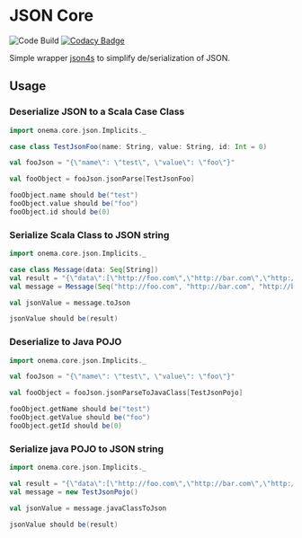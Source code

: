 JSON Core
=========
![Code Build](https://codebuild.us-east-1.amazonaws.com/badges?uuid=eyJlbmNyeXB0ZWREYXRhIjoieU93b2FjR3lGWFZIRDlRaWNXTTkyUTYrejNCTUdEci9acWtmYWJodVpETGxmY1pxNkJWazhyOC85Tm9WSjNxVmNYRHF0aHVuY0dzWitpb0FpcDI2NWNZPSIsIml2UGFyYW1ldGVyU3BlYyI6IkFpQjNrdHdRNWMyQkdpY3YiLCJtYXRlcmlhbFNldFNlcmlhbCI6MX0%3D&branch=master)
[![Codacy Badge](https://api.codacy.com/project/badge/Grade/ad23ac0f208c4c0988f16f4f1e800c8f)](https://www.codacy.com?utm_source=github.com&amp;utm_medium=referral&amp;utm_content=onema/JsonCore&amp;utm_campaign=Badge_Grade)

Simple wrapper [json4s](https://github.com/json4s/json4s) to simplify
de/serialization of JSON.

Usage
-----
### Deserialize JSON to a Scala Case Class
```scala
import onema.core.json.Implicits._

case class TestJsonFoo(name: String, value: String, id: Int = 0)

val fooJson = "{\"name\": \"test\", \"value\": \"foo\"}"

val fooObject = fooJson.jsonParse[TestJsonFoo]

fooObject.name should be("test")
fooObject.value should be("foo")
fooObject.id should be(0)
```

### Serialize Scala Class to JSON string
```scala
import onema.core.json.Implicits._

case class Message(data: Seq[String])
val result = "{\"data\":[\"http://foo.com\",\"http://bar.com\",\"http://baz.com\",\"http://blah.org\"]}"
val message = Message(Seq("http://foo.com", "http://bar.com", "http://baz.com", "http://blah.org"))

val jsonValue = message.toJson

jsonValue should be(result)
```

### Deserialize to Java POJO

```scala
import onema.core.json.Implicits._

val fooJson = "{\"name\": \"test\", \"value\": \"foo\"}"

val fooObject = fooJson.jsonParseToJavaClass[TestJsonPojo]

fooObject.getName should be("test")
fooObject.getValue should be("foo")
fooObject.getId should be(0)
```

### Serialize java POJO to JSON string
```scala
import onema.core.json.Implicits._

val result = "{\"data\":[\"http://foo.com\",\"http://bar.com\",\"http://baz.com\",\"http://blah.org\"]}"
val message = new TestJsonPojo()

val jsonValue = message.javaClassToJson

jsonValue should be(result)
```